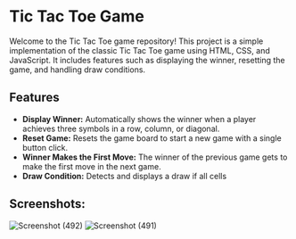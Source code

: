 # Tic Tac Toe Game

Welcome to the Tic Tac Toe game repository! This project is a simple implementation of the classic Tic Tac Toe game using HTML, CSS, and JavaScript. It includes features such as displaying the winner, resetting the game, and handling draw conditions.

## Features

- **Display Winner:** Automatically shows the winner when a player achieves three symbols in a row, column, or diagonal.
- **Reset Game:** Resets the game board to start a new game with a single button click.
- **Winner Makes the First Move:** The winner of the previous game gets to make the first move in the next game.
- **Draw Condition:** Detects and displays a draw if all cells

## Screenshots:

![Screenshot (492)](https://github.com/user-attachments/assets/9965f694-2eb5-45d8-91b9-605190bb8371)
![Screenshot (491)](https://github.com/user-attachments/assets/762ac499-7f8f-406b-b47b-ae04cbfded41)
